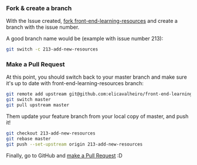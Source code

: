 ### Fork & create a branch

With the Issue created, [fork front-end-learning-resources](git@github.com:elicavalheiro/front-end-learning-resources.git) and create a branch with the issue number.

A good branch name would be (example with issue number 213):

```sh
git switch -c 213-add-new-resources
```

### Make a Pull Request

At this point, you should switch back to your master branch and make sure it's up to date with front-end-learning-resources branch:

```sh
git remote add upstream git@github.com:elicavalheiro/front-end-learning-resources.git
git switch master
git pull upstream master
```

Them update your feature branch from your local copy of master, and push it!

```sh
git checkout 213-add-new-resources
git rebase master
git push --set-upstream origin 213-add-new-resources
```

Finally, go to GitHub and [make a Pull Request](https://github.com/elicavalheiro/front-end-learning-resources/pulls) :D